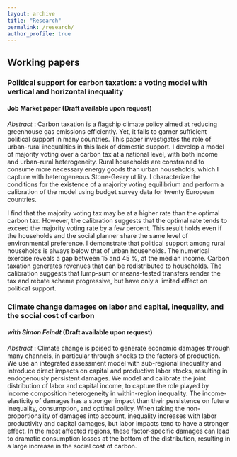 ```yaml
---
layout: archive
title: "Research"
permalink: /research/
author_profile: true
---
```


## Working papers

### Political support for carbon taxation: a voting model with vertical and horizontal inequality
#### **Job Market paper** (Draft available upon request)


_Abstract_ :
Carbon taxation is a flagship climate policy aimed at reducing greenhouse gas emissions efficiently. Yet, it fails to garner sufficient political support in many countries. This paper investigates the role of urban-rural inequalities in this lack of domestic support. I develop a model of majority voting over a carbon tax at a national level, with both income and urban-rural heterogeneity. Rural households are constrained to consume more necessary energy goods than urban households, which I capture with heterogeneous Stone-Geary utility. I characterize the conditions for the existence of a majority voting equilibrium and perform a calibration of the model using budget survey data for twenty European countries.

I find that the majority voting tax may be at a higher rate than the optimal carbon tax. However, the calibration suggests that the optimal rate tends to exceed the majority voting rate by a few percent. This result holds even if the households and the social planner share the same level of environmental preference. I demonstrate that political support among rural households is always below that of urban households. The numerical exercise reveals a gap between 15 and 45 %, at the median income. Carbon taxation generates revenues that can be redistributed to households. The calibration suggests that lump-sum or means-tested transfers render the tax and rebate scheme progressive, but have only a limited effect on political support.


### Climate change damages on labor and capital, inequality, and the social cost of carbon
#### _with Simon Feindt_ (Draft available upon request)

_Abstract_ : Climate change is poised to generate economic damages through many channels, in particular through shocks to the factors of production. We use an integrated assessment model with sub-regional inequality and introduce direct impacts on capital and productive labor stocks, resulting in endogenously persistent damages. We model and calibrate the joint distribution of labor and capital income, to capture the role played by income composition heterogeneity in within-region inequality. The income-elasticity of damages has a stronger impact than their persistence on future inequality, consumption, and optimal policy. When taking the non-proportionality of damages into account, inequality increases with labor productivity and capital damages, but labor impacts tend to have a stronger effect. In the most affected regions, these factor-specific damages can lead to dramatic consumption losses at the bottom of the distribution, resulting in a large increase in the social cost of carbon.
